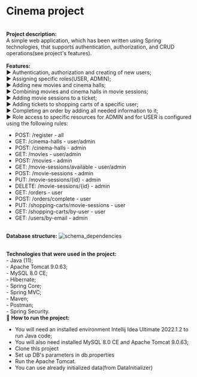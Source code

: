 # Cinema project
<br/>**Project description:**
<br/> A simple web application, which has been written using Spring technologies, that supports authentication, authorization, and CRUD operations(see project's features). 
<br/>
<br/>**Features:**
<br/>:arrow_forward: Authentication, authorization and creating of new users;
<br/>:arrow_forward: Assigning specific roles(USER, ADMIN);
<br/>:arrow_forward: Adding new movies and cinema halls;
<br/>:arrow_forward: Combining movies and cinema halls in movie sessions;
<br/>:arrow_forward: Adding movie sessions to a ticket;
<br/>:arrow_forward: Adding tickets to shopping carts of a specific user;
<br/>:arrow_forward: Completing an order by adding all needed information to it;
<br/>:arrow_forward: Role access to specific resources for ADMIN and for USER is configured using the following rules:
<br/>
- POST:   /register - all
- GET:    /cinema-halls - user/admin
- POST:   /cinema-halls - admin
- GET:    /movies - user/admin
- POST:   /movies - admin
- GET:    /movie-sessions/available - user/admin
- POST:   /movie-sessions - admin
- PUT:    /movie-sessions/{id} - admin
- DELETE: /movie-sessions/{id} - admin
- GET:    /orders - user
- POST:   /orders/complete - user
- PUT:    /shopping-carts/movie-sessions - user
- GET:    /shopping-carts/by-user - user
- GET:    /users/by-email - admin

<br/>**Database structure:**
![schema_dependencies](https://user-images.githubusercontent.com/101473233/193642813-f8e6af1d-599d-457a-b03a-b0b82817dccf.png)

<br/>**Technologies that were used in the project:**
<br/>- Java (11);
<br/>- Apache Tomcat 9.0.63;
<br/>- MySQL 8.0 CE;
<br/>- Hibernate;
<br/>- Spring Core;
<br/>- Spring MVC;
<br/>- Maven;
<br/>- Postman;
<br/>- Spring Security.
<br/>:eyes: **How to run the project:**
- You will need an installed environment Intellij Idea Ultimate 2022.1.2 to run Java code;
- You will also need installed MySQL 8.0 CE and Apache Tomcat 9.0.63;
- Clone this project
- Set up DB's parameters in db.properties
- Run the Apache Tomcat.
- You can use already initialized data(from DataInitializer)
